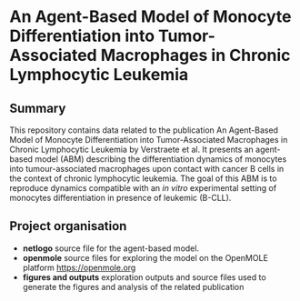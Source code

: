 # An Agent-Based Model of Monocyte Differentiation into Tumor-Associated Macrophages in Chronic Lymphocytic Leukemia

## Summary
This repository contains data related to the publication An Agent-Based Model of Monocyte Differentiation into Tumor-Associated Macrophages in Chronic Lymphocytic Leukemia by Verstraete et al. It presents an agent-based model (ABM) describing the differentiation dynamics of monocytes into tumour-associated macrophages upon contact with cancer B cells in the context of chronic lymphocytic leukemia. The goal of this ABM is to reproduce dynamics compatible with an *in vitro* experimental setting of monocytes differentiation in presence of leukemic (B-CLL).

## Project organisation
- **netlogo** source file for the agent-based model.
- **openmole** source files for exploring the model on the OpenMOLE platform https://openmole.org
- **figures and outputs** exploration outputs and source files used to generate the figures and analysis of the related publication
